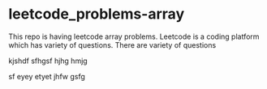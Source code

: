 # leetcode_problems-array
This repo is having leetcode array problems.
Leetcode is a coding platform which has variety of questions.
There are variety of questions

kjshdf 
sfhgsf
hjhg
hmjg

sf
eyey
etyet
jhfw
gsfg
